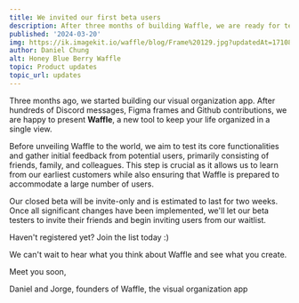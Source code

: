 ```yaml
---
title: We invited our first beta users
description: After three months of building Waffle, we are ready for testing by a limited number of closed beta users.
published: '2024-03-20'
img: https://ik.imagekit.io/waffle/blog/Frame%20129.jpg?updatedAt=1710876407337
author: Daniel Chung
alt: Honey Blue Berry Waffle
topic: Product updates
topic_url: updates
---
```


Three months ago, we started building our visual organization app. After hundreds of Discord messages, Figma frames and Github contributions, we are happy to present **Waffle**, a new tool to keep your life organized in a single view.

Before unveiling Waffle to the world, we aim to test its core functionalities and gather initial feedback from potential users, primarily consisting of friends, family, and colleagues. This step is crucial as it allows us to learn from our earliest customers while also ensuring that Waffle is prepared to accommodate a large number of users.

Our closed beta will be invite-only and is estimated to last for two weeks. Once all significant changes have been implemented, we'll let our beta testers to invite their friends and begin inviting users from our waitlist.

Haven't registered yet? Join the list today :)

We can't wait to hear what you think about Waffle and see what you create.

Meet you soon,

Daniel and Jorge, founders of Waffle, the visual organization app
